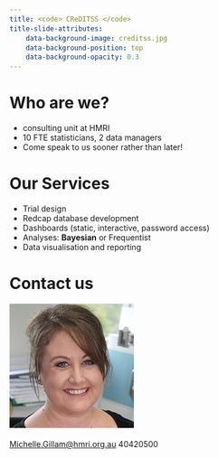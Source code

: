 ```yaml
---
title: <code> CReDITSS </code>
title-slide-attributes:
    data-background-image: creditss.jpg
    data-background-position: top
    data-background-opacity: 0.3
---
```


# Who are we?

* consulting unit at HMRI
* 10 FTE statisticians, 2 data managers
* Come speak to us sooner rather than later!


# Our Services

* Trial design  
* Redcap database development
* Dashboards (static, interactive, password access)
* Analyses: **Bayesian** or Frequentist
* Data visualisation and reporting


# Contact us

![Business Admin Manager](michelle_g_220.jpg)
<br> <br> 
<i class="far fa-envelope"></i> Michelle.Gillam@hmri.org.au
<i class="fas fa-phone"></i>  40420500
